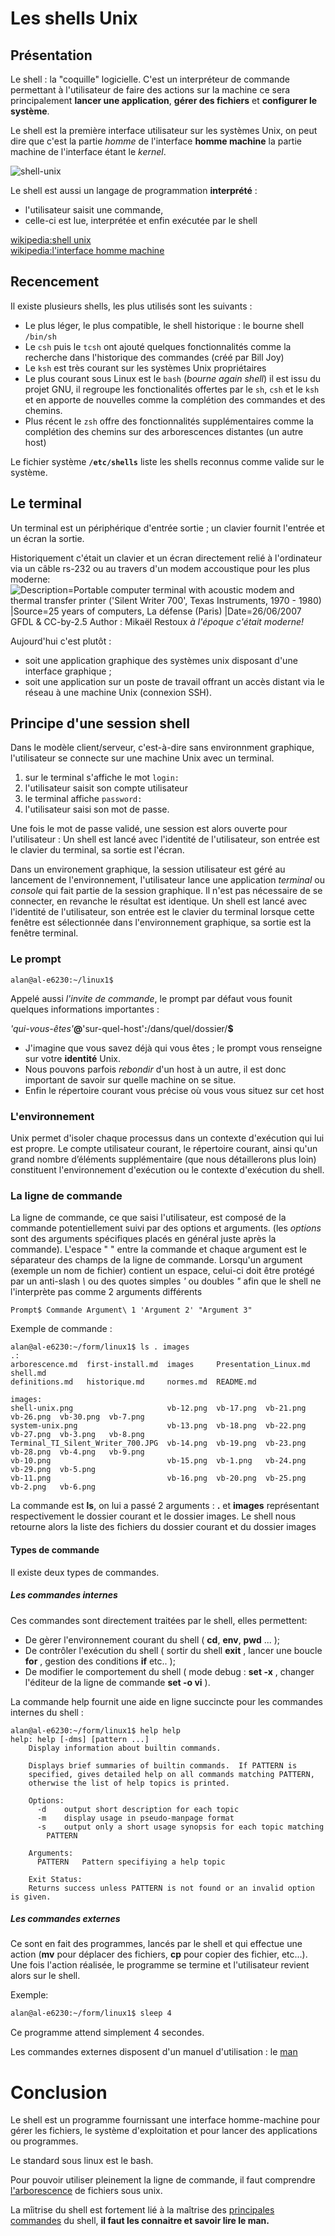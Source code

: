 # Les shells Unix

## Présentation

Le shell : la "coquille" logicielle. C'est un interpréteur de commande permettant à l'utilisateur de faire des actions sur la machine ce sera principalement  **lancer une application**, **gérer des fichiers** et **configurer le système**.

Le shell est la première interface utilisateur sur les systèmes Unix, on peut dire que c'est la partie *homme* de l'interface **homme machine** la partie machine de l'interface étant le *kernel*.

![shell-unix](./images/shell-unix.png)

Le shell est aussi un langage de programmation **interprété** :

* l'utilisateur saisit une commande, 
* celle-ci est lue, interprétée et enfin exécutée par le shell

[wikipedia:shell unix](https://fr.wikipedia.org/wiki/Shell_Unix)  
[wikipedia:l'interface homme machine](https://fr.wikipedia.org/wiki/Interface_syst%C3%A8me)

## Recencement

Il existe plusieurs shells, les plus utilisés sont les suivants :

* Le plus léger, le plus compatible, le shell historique : le bourne shell `/bin/sh`
* Le `csh` puis le `tcsh` ont ajouté quelques fonctionnalités comme la recherche dans l'historique des commandes (créé par Bill Joy)
* Le `ksh` est très courant sur les systèmes Unix propriétaires
* Le plus courant sous Linux est le `bash` (*bourne again shell*) il est issu du projet GNU, il regroupe les fonctionalités offertes par le `sh`, `csh` et le `ksh` et en apporte de nouvelles comme la complétion des commandes et des chemins.
* Plus récent le `zsh` offre des fonctionnalités supplémentaires comme la complétion des chemins sur des arborescences distantes (un autre host)

Le fichier système **`/etc/shells`** liste les shells reconnus comme valide sur le système.

## Le terminal

Un terminal est un périphérique d'entrée sortie ; un clavier fournit l'entrée et un écran la sortie.

Historiquement c'était un clavier et un écran directement relié à l'ordinateur via un câble rs-232 ou au travers d'un modem accoustique pour les plus moderne:
![Description=Portable computer terminal with acoustic modem and thermal transfer printer ('Silent Writer 700', Texas Instruments, 1970 - 1980) |Source=25 years of computers, La défense (Paris) |Date=26/06/2007](./images/Terminal_TI_Silent_Writer_700.JPG) GFDL & CC-by-2.5 Author : Mikaël Restoux
*à l'époque c'était moderne!*

Aujourd'hui c'est plutôt :

* soit une application graphique des systèmes unix disposant d'une interface graphique ;
* soit une application sur un poste de travail offrant un accès distant via le réseau à une machine Unix (connexion SSH).

## Principe d'une session shell

Dans le modèle client/serveur, c'est-à-dire sans environnment graphique, l'utilisateur se connecte sur une machine Unix avec un terminal.
1. sur le terminal s'affiche le mot `login:`
2. l'utilisateur saisit son compte utilisateur
3. le terminal affiche `password:`
4. l'utilisateur saisi son mot de passe. 

Une fois le mot de passe validé, une session est alors ouverte pour l'utilisateur : 
Un shell est lancé avec l'identité de l'utilisateur, son entrée est le clavier du terminal, sa sortie est l'écran.

Dans un environement graphique, la session utilisateur est géré au lancement de l'environnement, l'utilisateur lance une application *terminal* ou *console* qui fait partie de la session graphique. Il n'est pas nécessaire de se connecter, en revanche le résultat est identique. Un shell est lancé avec l'identité de l'utilisateur, son entrée est le clavier du terminal lorsque cette fenêtre est sélectionnée dans l'environnement graphique, sa sortie est la fenêtre terminal.

### Le prompt

```(bash)
alan@al-e6230:~/linux1$
```

Appelé aussi *l'invite de commande*, le prompt par défaut vous founit quelques informations importantes :

*'qui-vous-êtes'***@**'sur-quel-host'**:**/dans/quel/dossier/**$**

* J'imagine que vous savez déjà qui vous êtes ; le prompt vous renseigne sur votre **identité** Unix.
* Nous pouvons parfois *rebondir* d'un host à un autre, il est donc important de savoir sur quelle machine on se situe.
* Enfin le répertoire courant vous précise où vous vous situez sur cet host

### L'environnement

Unix permet d'isoler chaque processus dans un contexte d'exécution qui lui est propre. 
Le compte utilisateur courant, le répertoire courant, ainsi qu'un grand nombre d’éléments supplémentaire (que nous détaillerons plus loin) constituent l'environnement d'exécution ou le contexte d'exécution du shell.

### La ligne de commande

La ligne de commande, ce que saisi l'utilisateur, est composé de la commande potentiellement suivi par des options et arguments. (les *options* sont des arguments spécifiques placés en général juste après la commande).
L'espace " " entre la commande et chaque argument est le séparateur des champs de la ligne de commande. Lorsqu'un argument (exemple un nom de fichier) contient un espace, celui-ci doit être protégé par un anti-slash *\\* ou des quotes simples *'* ou doubles *"* afin que le shell ne l'interprète pas comme 2 arguments différents

```(bash)
Prompt$ Commande Argument\ 1 'Argument 2' "Argument 3"
```

Exemple de commande :

```(bash)
alan@al-e6230:~/form/linux1$ ls . images
.:
arborescence.md  first-install.md  images     Presentation_Linux.md  shell.md
definitions.md   historique.md     normes.md  README.md

images:
shell-unix.png                     vb-12.png  vb-17.png  vb-21.png  vb-26.png  vb-30.png  vb-7.png
system-unix.png                    vb-13.png  vb-18.png  vb-22.png  vb-27.png  vb-3.png   vb-8.png
Terminal_TI_Silent_Writer_700.JPG  vb-14.png  vb-19.png  vb-23.png  vb-28.png  vb-4.png   vb-9.png
vb-10.png                          vb-15.png  vb-1.png   vb-24.png  vb-29.png  vb-5.png
vb-11.png                          vb-16.png  vb-20.png  vb-25.png  vb-2.png   vb-6.png
```

La commande est **ls**, on lui a passé 2 arguments : **.** et **images** représentant respectivement le dossier courant et le dossier images.
Le shell nous retourne alors la liste des fichiers du dossier courant et du dossier images

#### Types de commande

Il existe deux types de commandes.

##### Les commandes internes

Ces commandes sont directement traitées par le shell, elles permettent:
* De gèrer l'environnement courant du shell ( **cd**, **env**, **pwd** ... );
* De contrôler l'exécution du shell ( sortir du shell **exit** , lancer une boucle **for** , gestion des conditions **if** etc.. );
* De modifier le comportement du shell ( mode debug : **set -x** , changer l'éditeur de la ligne de commande **set -o vi** ).

La commande help fournit une aide en ligne succincte pour les commandes internes du shell :

```
alan@al-e6230:~/form/linux1$ help help
help: help [-dms] [pattern ...]
    Display information about builtin commands.
    
    Displays brief summaries of builtin commands.  If PATTERN is
    specified, gives detailed help on all commands matching PATTERN,
    otherwise the list of help topics is printed.
    
    Options:
      -d	output short description for each topic
      -m	display usage in pseudo-manpage format
      -s	output only a short usage synopsis for each topic matching
    	PATTERN
    
    Arguments:
      PATTERN	Pattern specifiying a help topic
    
    Exit Status:
    Returns success unless PATTERN is not found or an invalid option is given.
```

##### Les commandes externes

Ce sont en fait des programmes, lancés par le shell et qui effectue une action (**mv** pour déplacer des fichiers, **cp** pour copier des fichier, etc...). Une fois l'action réalisée, le programme se termine et l'utilisateur revient alors sur le shell.

Exemple:
```bash
alan@al-e6230:~/form/linux1$ sleep 4
```

Ce programme attend simplement 4 secondes.

Les commandes externes disposent d'un manuel d'utilisation : le [man](./man.md) 

# Conclusion

Le shell est un programme fournissant une interface homme-machine pour gérer les fichiers, le système d'exploitation et pour lancer des applications ou programmes.

Le standard sous linux est le bash.

Pour pouvoir utiliser pleinement la ligne de commande, il faut comprendre [l'arborescence](./arborescence.md) de fichiers sous unix.

La mîitrise du shell est fortement lié à la maîtrise des [principales commandes](./commands.md) du shell, **il faut les connaitre et savoir lire le man.**
